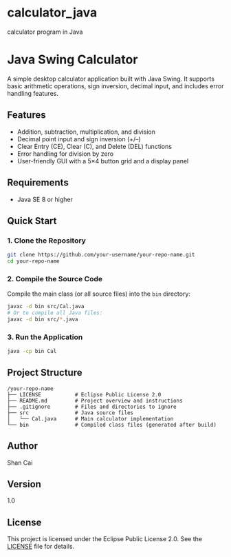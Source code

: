 # calculator_java
calculator program in Java
# Java Swing Calculator

A simple desktop calculator application built with Java Swing. It supports basic arithmetic operations, sign inversion, decimal input, and includes error handling features.

## Features

- Addition, subtraction, multiplication, and division
- Decimal point input and sign inversion (+/–)
- Clear Entry (CE), Clear (C), and Delete (DEL) functions
- Error handling for division by zero
- User-friendly GUI with a 5×4 button grid and a display panel

## Requirements

- Java SE 8 or higher

## Quick Start

### 1. Clone the Repository

```bash
git clone https://github.com/your-username/your-repo-name.git
cd your-repo-name
```

### 2. Compile the Source Code

Compile the main class (or all source files) into the `bin` directory:

```bash
javac -d bin src/Cal.java
# Or to compile all Java files:
javac -d bin src/*.java
```

### 3. Run the Application

```bash
java -cp bin Cal
```

## Project Structure

```
/your-repo-name
├── LICENSE           # Eclipse Public License 2.0
├── README.md         # Project overview and instructions
├── .gitignore        # Files and directories to ignore
├── src               # Java source files
│   └── Cal.java      # Main calculator implementation
└── bin               # Compiled class files (generated after build)
```

## Author

Shan Cai

## Version

1.0

## License

This project is licensed under the Eclipse Public License 2.0. See the [LICENSE](LICENSE) file for details.

